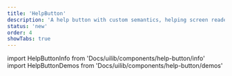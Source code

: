 ```yaml
---
title: 'HelpButton'
description: 'A help button with custom semantics, helping screen readers determine the meaning of that button'
status: 'new'
order: 4
showTabs: true
---
```


import HelpButtonInfo from 'Docs/uilib/components/help-button/info'
import HelpButtonDemos from 'Docs/uilib/components/help-button/demos'

<HelpButtonInfo />
<HelpButtonDemos />
